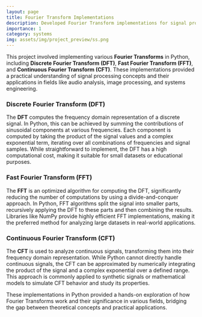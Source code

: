 ```yaml
---
layout: page
title: Fourier Transform Implementations
description: Developed Fourier Transform implementations for signal processing in Python.
importance: 1
category: systems
img: assets/img/project_preview/ss.png
---
```


This project involved implementing various **Fourier Transforms** in Python, including **Discrete Fourier Transform (DFT)**, **Fast Fourier Transform (FFT)**, and **Continuous Fourier Transform (CFT)**. These implementations provided a practical understanding of signal processing concepts and their applications in fields like audio analysis, image processing, and systems engineering.

### Discrete Fourier Transform (DFT)

The **DFT** computes the frequency domain representation of a discrete signal. In Python, this can be achieved by summing the contributions of sinusoidal components at various frequencies. Each component is computed by taking the product of the signal values and a complex exponential term, iterating over all combinations of frequencies and signal samples. While straightforward to implement, the DFT has a high computational cost, making it suitable for small datasets or educational purposes.

### Fast Fourier Transform (FFT)

The **FFT** is an optimized algorithm for computing the DFT, significantly reducing the number of computations by using a divide-and-conquer approach. In Python, FFT algorithms split the signal into smaller parts, recursively applying the DFT to these parts and then combining the results. Libraries like NumPy provide highly efficient FFT implementations, making it the preferred method for analyzing large datasets in real-world applications.

### Continuous Fourier Transform (CFT)

The **CFT** is used to analyze continuous signals, transforming them into their frequency domain representation. While Python cannot directly handle continuous signals, the CFT can be approximated by numerically integrating the product of the signal and a complex exponential over a defined range. This approach is commonly applied to synthetic signals or mathematical models to simulate CFT behavior and study its properties.

These implementations in Python provided a hands-on exploration of how Fourier Transforms work and their significance in various fields, bridging the gap between theoretical concepts and practical applications.
